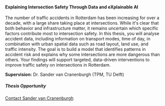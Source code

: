 <div class="row">
  <div class="col-sm-8">
    <h4 id="explainable-ai-intersection-safety">Explaining Intersection Safety Through Data and eXplainable AI</h4>
    <p>
      The number of traffic accidents in Rotterdam has been increasing for over a decade, with a large share taking place at intersections. While it's clear that both behavior and infrastructure matter, it remains uncertain which specific factors contribute most to intersection safety. In this thesis, you will analyse accident data, including information on transport modes, time of day, in combination with urban spatial data such as road layout, land use, and traffic intensity. The goal is to build a model that identifies patterns in accident risk and explains why some intersections are more dangerous than others. Your findings will support targeted, data-driven interventions to improve traffic safety on intersections in Rotterdam.
    </p>
    <p><strong>Supervision:</strong> Dr. Sander van Cranenburgh (TPM, TU Delft)<br>
  </div>

  <div class="col-sm-4">
    <div class="card contact-card">
      <div class="card-body">
        <h5 class="card-title">Thesis Opportunity</h5>
        <p class="card-text">
          <a href="mailto:s.vancranenburgh@tudelft.nl">Contact Sander van Cranenburgh</a>
        </p>
      </div>
    </div>
  </div>
</div>
